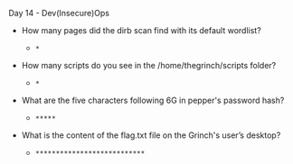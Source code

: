 Day 14 - Dev(Insecure)Ops


- How many pages did the dirb scan find with its default wordlist?

	- `*`

- How many scripts do you see in the /home/thegrinch/scripts folder?

	- `*`

- What are the five characters following $6$G in pepper's password hash?

	- `*****`

- What is the content of the flag.txt file on the Grinch's user’s desktop?

	- `***************************`
